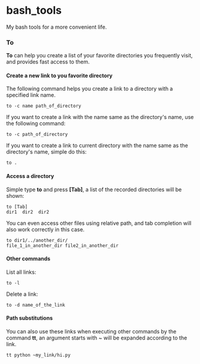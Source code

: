 # bash_tools

My bash tools for a more convenient life.

### To
**To** can help you create a list of your favorite directories you frequently visit, and provides fast access to them.

#### Create a new link to you favorite directory
The following command helps you create a link to a directory with a specified link name.
```shell
to -c name path_of_directory
```

If you want to create a link with the name same as the directory's name, use the following command:
```shell
to -c path_of_directory
```

If you want to create a link to current directory with the name same as the directory's name, simple do this:
```shell
to .
```

#### Access a directory
Simple type **to** and press **[Tab]**, a list of the recorded directories will be shown:
```shell
to [Tab]
dir1  dir2  dir2
```

You can even access other files using relative path, and tab completion will also work correctly in this case.
```shell
to dir1/../another_dir/
file_1_in_another_dir file2_in_another_dir
```
#### Other commands
List all links:
```shell
to -l
```

Delete a link:
```shell
to -d name_of_the_link
```

#### Path substitutions
You can also use these links when executing other commands by the command **tt**, an argument starts with ~ will be expanded according to the link.
```shell
tt python ~my_link/hi.py
```
